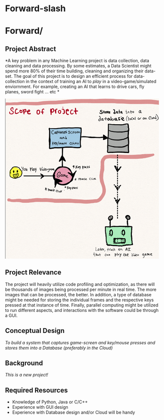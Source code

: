 
# Forward-slash 
# Forward/

## Project Abstract
*A key problem in any Machine Learning project is data collection, data cleaning and data processing. By some estimates, a Data Scientist might spend more 80% of their time building, cleaning and organizing their data-set. The goal of this project is to design an efficient process for data-collection in the context of training an AI to _play_ in a video-game/simulated enviornment. For example, creating an AI that learns to drive cars, fly planes, sword fight ... etc *  

![Use Case Image](forwardslash.png)

## Project Relevance
The project will heavily utilize code profiling and optimization, as there will be thousands of images being processed per minute in real time. The more images that can be processed, the better. In addition, a type of database might be needed for storing the individual frames and the respective keys pressed at that instance of time. Finally, parallel computing might be utilized to run different aspects, and interactions with the software could be through a GUI. 

## Conceptual Design
_To build a system that captures game-screen and key/mouse presses and stores them into a Database (preferably in the Cloud)_

## Background
_This is a new project!_ 

## Required Resources
- Knowledge of Python, Java or C/C++
- Experience with GUI design
- Experience with Database design and/or Cloud will be handy
